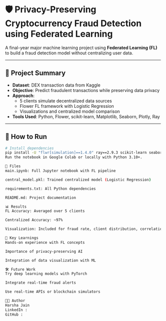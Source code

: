 # 🛡️ Privacy-Preserving Cryptocurrency Fraud Detection using Federated Learning

A final-year major machine learning project using **Federated Learning (FL)** to build a fraud detection model without centralizing user data.

---

## 🧪 Project Summary

- **Dataset**: DEX transaction data from Kaggle
- **Objective**: Predict fraudulent transactions while preserving data privacy
- **Approach**:
  - 5 clients simulate decentralized data sources
  - Flower FL framework with Logistic Regression
  - Visualizations and centralized model comparison
- **Tools Used**: Python, Flower, scikit-learn, Matplotlib, Seaborn, Plotly, Ray

---

## 🚀 How to Run

```bash
# Install dependencies
pip install -U "flwr[simulation]==1.4.0" ray==2.9.3 scikit-learn seaborn plotly pandas
Run the notebook in Google Colab or locally with Python 3.10+.

📁 Files
main.ipynb: Full Jupyter notebook with FL pipeline

central_model.pkl: Trained centralized model (Logistic Regression)

requirements.txt: All Python dependencies

README.md: Project documentation

📊 Results
FL Accuracy: Averaged over 5 clients

Centralized Accuracy: ~97%

Visualization: Included for fraud rate, client distribution, correlation

🧠 Key Learnings
Hands-on experience with FL concepts

Importance of privacy-preserving AI

Integration of data visualization with ML

🛠️ Future Work
Try deep learning models with PyTorch

Integrate real-time fraud alerts

Use real-time APIs or blockchain simulators

👩‍💻 Author
Harsha Jain
LinkedIn :
GitHub : 